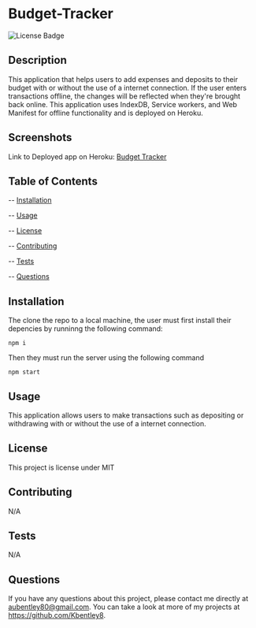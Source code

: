 # Budget-Tracker


![License Badge](https://img.shields.io/badge/license-MIT-blue)

## Description

This  application that helps users to add expenses and deposits to their budget with or without the use of a internet connection. If the user enters transactions offline, the changes will be reflected when they're brought back online. This application uses IndexDB, Service workers, and Web Manifest for offline functionality and is deployed on Heroku.

## Screenshots




Link to Deployed app on Heroku: [Budget Tracker]()

## Table of Contents

-- [Installation](#installation)

-- [Usage](#usage)

-- [License](#license)

-- [Contributing](#contributing)

-- [Tests](#tests)

-- [Questions](#questions)

## Installation

The clone the repo to a local machine, the user must first install their depencies 
by runninng  the following command:

    npm i

Then they must run the server using the following command

    npm start

## Usage

This application  allows users to make transactions such as depositing or withdrawing with or without the use of a internet connection.

## License

This project is license under MIT

## Contributing

N/A

## Tests

N/A

## Questions

 If you have any questions about this project, please contact me directly at aubentley80@gmail.com. You can take a look at more of my projects at https://github.com/Kbentley8.